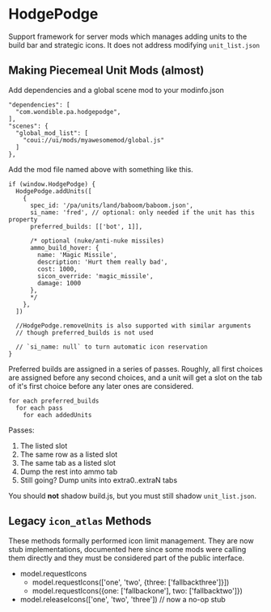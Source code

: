 # HodgePodge

Support framework for server mods which manages adding units to the build bar and strategic icons. It does not address modifying `unit_list.json`

## Making Piecemeal Unit Mods (almost)

Add dependencies and a global scene mod to your modinfo.json

    "dependencies": [
      "com.wondible.pa.hodgepodge",
    ],
    "scenes": {
      "global_mod_list": [
        "coui://ui/mods/myawesomemod/global.js"
      ]
    },

Add the mod file named above with something like this.

    if (window.HodgePodge) {
      HodgePodge.addUnits([
        {
          spec_id: '/pa/units/land/baboom/baboom.json',
          si_name: 'fred', // optional: only needed if the unit has this property
          preferred_builds: [['bot', 1]],

          /* optional (nuke/anti-nuke missiles)
          ammo_build_hover: {
            name: 'Magic Missile',
            description: 'Hurt them really bad',
            cost: 1000,
            sicon_override: 'magic_missile',
            damage: 1000
          },
          */
        },
      ])

      //HodgePodge.removeUnits is also supported with similar arguments
      // though preferred_builds is not used

      // `si_name: null` to turn automatic icon reservation
    }

Preferred builds are assigned in a series of passes. Roughly, all first choices are assigned before any second choices, and a unit will get a slot on the tab of it's first choice before any later ones are considered.

    for each preferred_builds
      for each pass
        for each addedUnits

Passes: 

1. The listed slot
2. The same row as a listed slot
3. The same tab as a listed slot
4. Dump the rest into ammo tab
5. Still going? Dump units into extra0..extraN tabs

You should **not** shadow build.js, but you must still shadow `unit_list.json`.

## Legacy `icon_atlas` Methods

These methods formally performed icon limit management. They are now stub implementations, documented here since some mods were calling them directly and they must be considered part of the public interface.

- model.requestIcons
  - model.requestIcons(['one', 'two', {three: ['fallbackthree']}])
  - model.requestIcons({one: ['fallbackone'], two: ['fallbacktwo']})
- model.releaseIcons(['one', 'two', 'three']) // now a no-op stub
